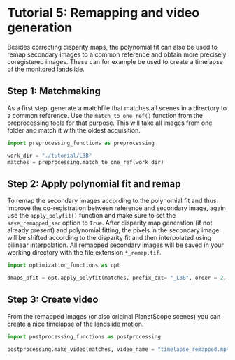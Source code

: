 # Tutorial 5: Remapping and video generation

Besides correcting disparity maps, the polynomial fit can also be used to remap secondary images to a common reference and obtain more precisely coregistered images. These can for example be used to create a timelapse of the monitored landslide. 

## Step 1: Matchmaking

As a first step, generate a matchfile that matches all scenes in a directory to a common reference. Use the `match_to_one_ref()` function from the preprocessing tools for that purpose. This will take all images from one folder and match it with the oldest acquisition. 

``` python
import preprocessing_functions as preprocessing

work_dir = "./tutorial/L3B"
matches = preprocessing.match_to_one_ref(work_dir)
```

## Step 2: Apply polynomial fit and remap

To remap the secondary images according to the polynomial fit and thus improve the co-registration between reference and secondary image, again use the `apply_polyfit()` function and make sure to set the `save_remapped_sec` option to `True`. After disparity map generation (if not already present) and polynomial fitting, the pixels in the secondary image will be shifted according to the disparity fit and then interpolated using bilinear interpolation. All remapped secondary images will be saved in your working directory with the file extension `*_remap.tif`.

``` python
import optimization_functions as opt

dmaps_pfit = opt.apply_polyfit(matches, prefix_ext= "_L3B", order = 2, demname = cop_dem, save_remapped_sec = True)
```

## Step 3: Create video

From the remapped images (or also original PlanetScope scenes) you can create a nice timelapse of the landslide motion. 


``` python
import postprocessing_functions as postprocessing

postprocessing.make_video(matches, video_name = "timelapse_remapped.mp4", ext = "_remap", crop = 300)
```

